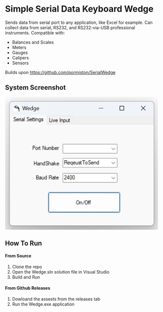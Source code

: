 
# Simple Serial Data Keyboard Wedge

Sends data from serial port to any application, like Excel for example.
Can collect data from serial, RS232, and RS232-via-USB professional instruments.
Compatible with:
* Balances and Scales
* Meters
* Gauges
* Calipers
* Sensors 

Builds upon https://github.com/pormiston/SerialWedge

## System Screenshot
![system_gui](https://raw.githubusercontent.com/jglatts/SerialWedge/refs/heads/master/images/gui2.png)


## How To Run
#### From Source
1. Clone the repo
2. Open the Wedge.sln solution file in Visual Studio
3. Build and Run 

#### From Github Releases 
1. Dowloand the assests from the releases tab
2. Run the Wedge.exe application 
